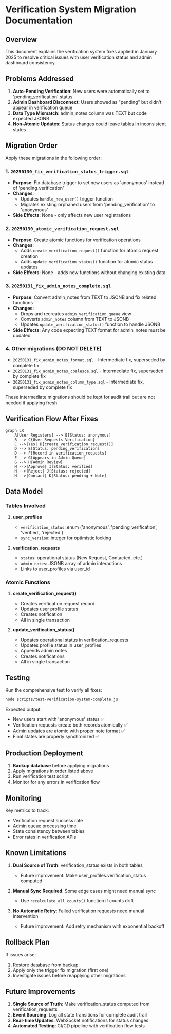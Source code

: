 # Verification System Migration Documentation

## Overview

This document explains the verification system fixes applied in January 2025 to resolve critical issues with user verification status and admin dashboard consistency.

## Problems Addressed

1. **Auto-Pending Verification**: New users were automatically set to 'pending_verification' status
2. **Admin Dashboard Disconnect**: Users showed as "pending" but didn't appear in verification queue
3. **Data Type Mismatch**: admin_notes column was TEXT but code expected JSONB
4. **Non-Atomic Updates**: Status changes could leave tables in inconsistent states

## Migration Order

Apply these migrations in the following order:

### 1. `20250130_fix_verification_status_trigger.sql`
- **Purpose**: Fix database trigger to set new users as 'anonymous' instead of 'pending_verification'
- **Changes**:
  - Updates `handle_new_user()` trigger function
  - Migrates existing orphaned users from 'pending_verification' to 'anonymous'
- **Side Effects**: None - only affects new user registrations

### 2. `20250130_atomic_verification_request.sql`
- **Purpose**: Create atomic functions for verification operations
- **Changes**:
  - Adds `create_verification_request()` function for atomic request creation
  - Adds `update_verification_status()` function for atomic status updates
- **Side Effects**: None - adds new functions without changing existing data

### 3. `20250131_fix_admin_notes_complete.sql`
- **Purpose**: Convert admin_notes from TEXT to JSONB and fix related functions
- **Changes**:
  - Drops and recreates `admin_verification_queue` view
  - Converts `admin_notes` column from TEXT to JSONB
  - Updates `update_verification_status()` function to handle JSONB
- **Side Effects**: Any code expecting TEXT format for admin_notes must be updated

### 4. Other migrations (DO NOT DELETE)
- `20250131_fix_admin_notes_format.sql` - Intermediate fix, superseded by complete fix
- `20250131_fix_admin_notes_coalesce.sql` - Intermediate fix, superseded by complete fix
- `20250131_fix_admin_notes_column_type.sql` - Intermediate fix, superseded by complete fix

These intermediate migrations should be kept for audit trail but are not needed if applying fresh.

## Verification Flow After Fixes

```mermaid
graph LR
    A[User Registers] --> B[Status: anonymous]
    B --> C{User Requests Verification}
    C -->|Yes| D[create_verification_request()]
    D --> E[Status: pending_verification]
    D --> F[Record in verification_requests]
    E --> G[Appears in Admin Queue]
    G --> H{Admin Review}
    H -->|Approve| I[Status: verified]
    H -->|Reject| J[Status: rejected]
    H -->|Contact| K[Status: pending + Note]
```

## Data Model

### Tables Involved

1. **user_profiles**
   - `verification_status`: enum ('anonymous', 'pending_verification', 'verified', 'rejected')
   - `sync_version`: integer for optimistic locking

2. **verification_requests**
   - `status`: operational status (New Request, Contacted, etc.)
   - `admin_notes`: JSONB array of admin interactions
   - Links to user_profiles via user_id

### Atomic Functions

1. **create_verification_request()**
   - Creates verification request record
   - Updates user profile status
   - Creates notification
   - All in single transaction

2. **update_verification_status()**
   - Updates operational status in verification_requests
   - Updates profile status in user_profiles
   - Appends admin notes
   - Creates notifications
   - All in single transaction

## Testing

Run the comprehensive test to verify all fixes:

```bash
node scripts/test-verification-system-complete.js
```

Expected output:
- New users start with 'anonymous' status ✅
- Verification requests create both records atomically ✅
- Admin updates are atomic with proper note format ✅
- Final states are properly synchronized ✅

## Production Deployment

1. **Backup database** before applying migrations
2. Apply migrations in order listed above
3. Run verification test script
4. Monitor for any errors in verification flow

## Monitoring

Key metrics to track:
- Verification request success rate
- Admin queue processing time
- State consistency between tables
- Error rates in verification APIs

## Known Limitations

1. **Dual Source of Truth**: verification_status exists in both tables
   - Future improvement: Make user_profiles.verification_status computed

2. **Manual Sync Required**: Some edge cases might need manual sync
   - Use `recalculate_all_counts()` function if counts drift

3. **No Automatic Retry**: Failed verification requests need manual intervention
   - Future improvement: Add retry mechanism with exponential backoff

## Rollback Plan

If issues arise:
1. Restore database from backup
2. Apply only the trigger fix migration (first one)
3. Investigate issues before reapplying other migrations

## Future Improvements

1. **Single Source of Truth**: Make verification_status computed from verification_requests
2. **Event Sourcing**: Log all state transitions for complete audit trail
3. **Real-time Updates**: WebSocket notifications for status changes
4. **Automated Testing**: CI/CD pipeline with verification flow tests
